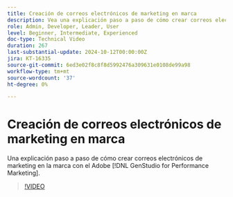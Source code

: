```yaml
---
title: Creación de correos electrónicos de marketing en marca
description: Vea una explicación paso a paso de cómo crear correos electrónicos de marketing en la marca con el Adobe  [!DNL GenStudio for Performance Marketing].
role: Admin, Developer, Leader, User
level: Beginner, Intermediate, Experienced
doc-type: Technical Video
duration: 267
last-substantial-update: 2024-10-12T00:00:00Z
jira: KT-16335
source-git-commit: 6ed3e02f8c8f8d5992476a309631e0108de99a98
workflow-type: tm+mt
source-wordcount: '37'
ht-degree: 0%

---
```



# Creación de correos electrónicos de marketing en marca

Una explicación paso a paso de cómo crear correos electrónicos de marketing en la marca con el Adobe [!DNL GenStudio for Performance Marketing].

>[!VIDEO](https://video.tv.adobe.com/v/3435056/?learn=on)
